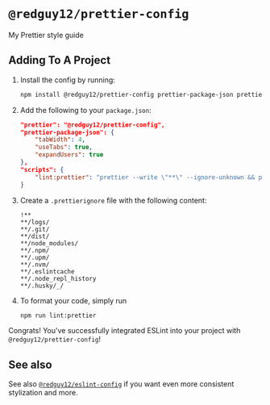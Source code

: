 # `@redguy12/prettier-config`

My Prettier style guide

## Adding To A Project

1. Install the config by running:
    ```bash
    npm install @redguy12/prettier-config prettier-package-json prettier --save-dev
    ```
2. Add the following to your `package.json`:
    ```json
    "prettier": "@redguy12/prettier-config",
    "prettier-package-json": {
    	"tabWidth": 4,
    	"useTabs": true,
    	"expandUsers": true
    },
    "scripts": {
    	"lint:prettier": "prettier --write \"**\" --ignore-unknown && prettier-package-json --write"
    }
    ```
3. Create a `.prettierignore` file with the following content:

    ```
    !**
    **/logs/
    **/.git/
    **/dist/
    **/node_modules/
    **/.npm/
    **/.upm/
    **/.nvm/
    **/.eslintcache
    **/.node_repl_history
    **/.husky/_/
    ```

4. To format your code, simply run

    ```bash
    npm run lint:prettier
    ```

Congrats! You've successfully integrated ESLint into your project with `@redguy12/prettier-config`!

## See also

See also [`@redguy12/eslint-config`](https://www.npmjs.com/package/@redguy12/eslint-config) if you want even more consistent stylization and more.
